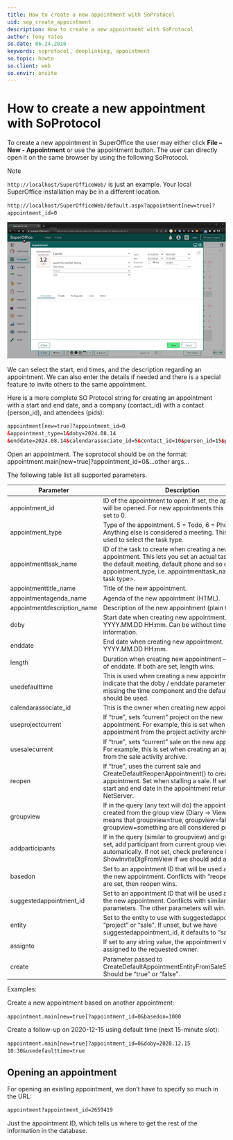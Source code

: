 ```yaml
---
title: How to create a new appointment with SoProtocol
uid: sop_create_appointment
description: How to create a new appointment with SoProtocol
author: Tony Yates
so.date: 06.24.2016
keywords: soprotocol, deeplinking, appointment
so.topic: howto
so.client: web
so.envir: onsite
---
```


# How to create a new appointment with SoProtocol

To create a new appointment in SuperOffice the user may either click **File – New - Appointment** or use the appointment button. The user can directly open it on the same browser by using the following SoProtocol.

> [!NOTE]
> `http://localhost/SuperOfficeWeb/` is just an example. Your local SuperOffice installation may be in a different location.

`http://localhost/SuperOfficeWeb/default.aspx?appointment[new=true]?appointment_id=0`

![11][img1]

We can select the start, end times, and the description regarding an appointment. We can also enter the details if needed and there is a special feature to invite others to the same appointment.

Here is a more complete SO Protocol string for creating an appointment with a start and end date, and a company (contact_id) with a contact (person_id), and attendees (pids):

```html
appointment[new=true]?appointment_id=0 
&appointment_type=1&doby=2024.08.14
&enddate=2024.08.14&calendarassociate_id=5&contact_id=10&person_id=15&pids=5,10,15
```

Open an appointment. The soprotocol should be on the format: appointment.main[new=true]?appointment_id=0&...other args...

The following table list all supported parameters.

| Parameter | Description |
| --- | --- |
| appointment_id | ID of the appointment to open. If set, the appointment will be opened. For new appointments this should be set to 0. |
| appointment_type | Type of the appointment. 5 = Todo, 6 = Phone. Anything else is considered a meeting. This will be used to select the task type. |
| appointmenttask_name | ID of the task to create when creating a new appointment. This lets you set an actual task instead of the default meeting, default phone and so on from appointment_type, i.e. appointmenttask_name=&lt;ID of task type&gt;.|
| appointmenttitle_name | Title of the new appointment. |
| appointmentagenda_name | Agenda of the new appointment (HTML). |
| appointmentdescription_name | Description of the new appointment (plain text). |
| doby | Start date when creating new appointment. Format: YYYY.MM.DD HH:mm. Can be without time information. |
| enddate | End date when creating new appointment. Format: YYYY.MM.DD HH:mm. |
| length | Duration when creating new appointment – set instead of enddate. If both are set, length wins. |
| usedefaulttime | This is used when creating a new appointment to indicate that the doby / enddate parameters above is missing the time component and the default time should be used. |
| calendarassociate_id | This is the owner when creating new appointment. |
| useprojectcurrent | If “true”, sets “current” project on the new appointment. For example, this is set when creating an appointment from the project activity archive. |
| usesalecurrent | If “true”, sets “current” sale on the new appointment. For example, this is set when creating an appointment from the sale activity archive. |
| reopen | If “true”, uses the current sale and CreateDefaultReopenAppointment() to create the new appointment. Set when stalling a sale. If set, we use the start and end date in the appointment returned by NetServer. |
| groupview | If in the query (any text will do) the appointment is created from the group view (Diary -> View). Any text means that groupview=true, groupview=false or groupview=something are all considered present. |
| addparticipants | If in the query (similar to groupview) and groupview is set, add participant from current group view automatically. If not set, check preference Functions -> ShowInviteDlgFromView if we should add anyway. |
| basedon | Set to an appointment ID that will be used as base of the new appointment. Conflicts with “reopen”. If both are set, then reopen wins. |
| suggestedappointment_id | Set to an appointment ID that will be used as base of the new appointment. Conflicts with similar parameters. The other parameters will win. |
| entity | Set to the entity to use with suggestedappointment_id. “project” or “sale”. If unset, but we have suggestedappointment_id, it defaults to “sale”. |
| assignto | If set to any string value, the appointment will be assigned to the requested owner. |
| create | Parameter passed to CreateDefaultAppointmentEntityFromSaleSuggestion(). Should be “true” or “false”. |

Examples:

Create a new appointment based on another appointment:

`appointment.main[new=true]?appointment_id=0&basedon=1000`

Create a follow-up on 2020-12-15 using default time (next 15-minute slot):

`appointment.main[new=true]?appointment_id=0&doby=2020.12.15 10:30&usedefaulttime=true`

## Opening an appointment

For opening an existing appointment, we don’t have to specify so much in the URL:

```html
appointment?appointment_id=2659419
```

Just the appointment ID, which tells us where to get the rest of the information in the database.

<!--**See Also:** AppointmentEntity -->

<!-- Referenced links -->

<!-- Referenced images -->
[img1]: media/appointment-default.png
